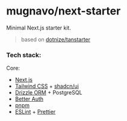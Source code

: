# mugnavo/next-starter

Minimal Next.js starter kit.

> based on [dotnize/tanstarter](https://github.com/dotnize/tanstarter)

### Tech stack:

Core:

- [Next.js](https://nextjs.org/)
- [Tailwind CSS](https://tailwindcss.com/) + [shadcn/ui](https://ui.shadcn.com/)
- [Drizzle ORM](https://orm.drizzle.team/) + PostgreSQL
- [Better Auth](https://www.better-auth.com/)
- [pnpm](https://pnpm.io/)
- [ESLint](https://eslint.org/) + [Prettier](https://prettier.io/)
